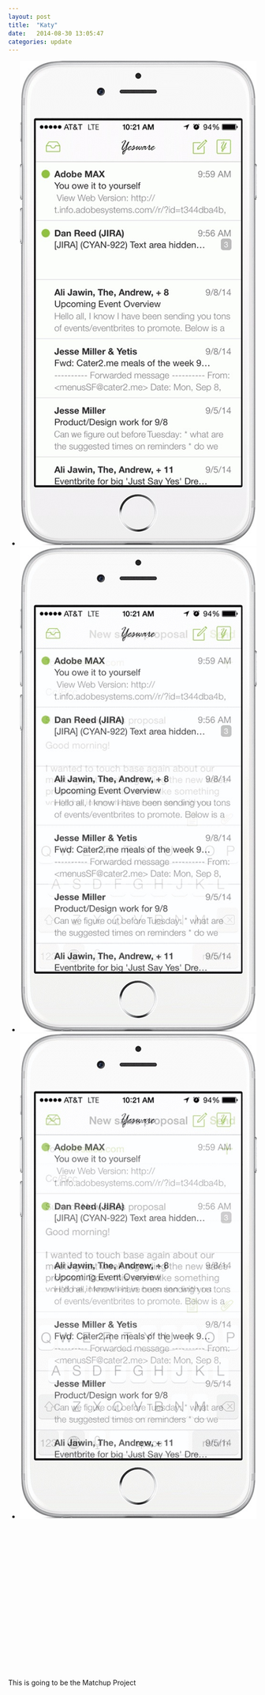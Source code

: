 ```yaml
---
layout: post
title:  "Katy"
date:   2014-08-30 13:05:47
categories: update
---
```

 

 <ul class="bxslider">
  <li><img src="assets/images/unnamed.jpg" /></li>
  <li><img src="assets/images/unnamed1.jpg" /></li>
  <li><img src="assets/images/unnamed2.jpg" /></li>
</ul>

<br>
<br>
<br>
<br>
<br>
<br>
<br>
<br>
<br>
<br>
<br>
<br>
<br>
<br>
<br>
<br>
<br>
<br>This is going to be the Matchup Project